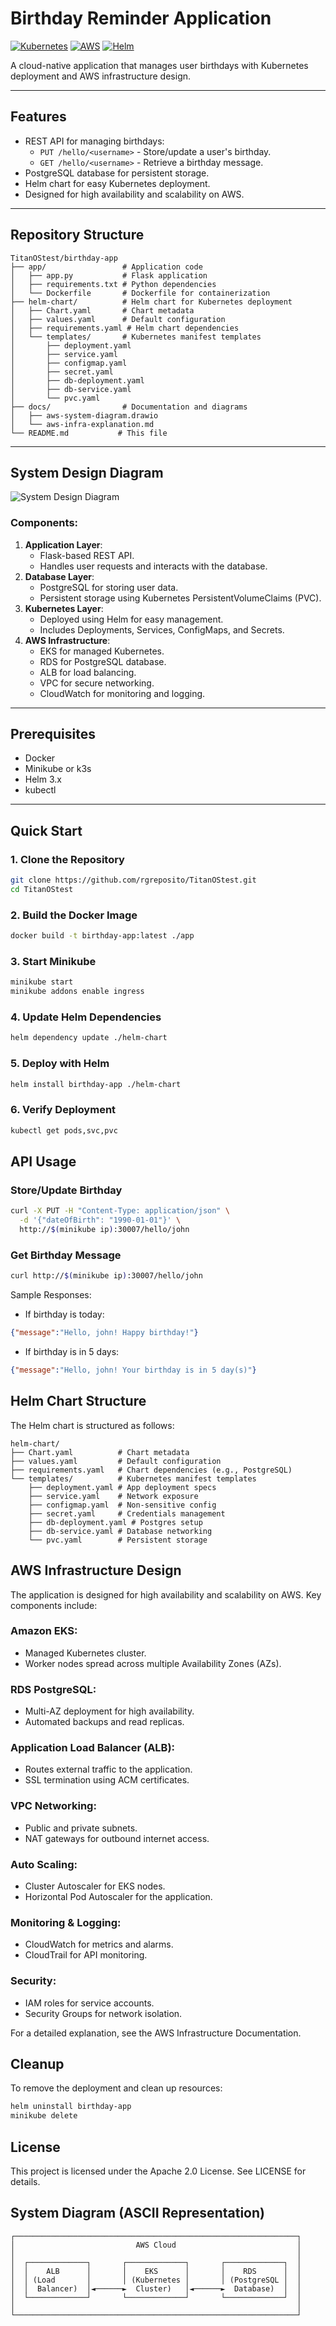 # Birthday Reminder Application

[![Kubernetes](https://img.shields.io/badge/kubernetes-%23326ce5.svg?style=for-the-badge&logo=kubernetes&logoColor=white)](https://kubernetes.io/)
[![AWS](https://img.shields.io/badge/AWS-%23FF9900.svg?style=for-the-badge&logo=amazon-aws&logoColor=white)](https://aws.amazon.com)
[![Helm](https://img.shields.io/badge/helm-%230F1689.svg?style=for-the-badge&logo=helm&logoColor=white)](https://helm.sh)

A cloud-native application that manages user birthdays with Kubernetes deployment and AWS infrastructure design.

---

## Features

- REST API for managing birthdays:
  - `PUT /hello/<username>` - Store/update a user's birthday.
  - `GET /hello/<username>` - Retrieve a birthday message.
- PostgreSQL database for persistent storage.
- Helm chart for easy Kubernetes deployment.
- Designed for high availability and scalability on AWS.

---

## Repository Structure
```
TitanOStest/birthday-app
├── app/                 # Application code
│   ├── app.py           # Flask application
│   ├── requirements.txt # Python dependencies
│   └── Dockerfile       # Dockerfile for containerization
├── helm-chart/          # Helm chart for Kubernetes deployment
│   ├── Chart.yaml       # Chart metadata
│   ├── values.yaml      # Default configuration
│   ├── requirements.yaml # Helm chart dependencies
│   └── templates/       # Kubernetes manifest templates
│       ├── deployment.yaml
│       ├── service.yaml
│       ├── configmap.yaml
│       ├── secret.yaml
│       ├── db-deployment.yaml
│       ├── db-service.yaml
│       └── pvc.yaml
├── docs/                # Documentation and diagrams
│   ├── aws-system-diagram.drawio
│   └── aws-infra-explanation.md
└── README.md           # This file
```

---

## System Design Diagram

![System Design Diagram](./docs/system-design.png)

### Components:
1. **Application Layer**:
   - Flask-based REST API.
   - Handles user requests and interacts with the database.
2. **Database Layer**:
   - PostgreSQL for storing user data.
   - Persistent storage using Kubernetes PersistentVolumeClaims (PVC).
3. **Kubernetes Layer**:
   - Deployed using Helm for easy management.
   - Includes Deployments, Services, ConfigMaps, and Secrets.
4. **AWS Infrastructure**:
   - EKS for managed Kubernetes.
   - RDS for PostgreSQL database.
   - ALB for load balancing.
   - VPC for secure networking.
   - CloudWatch for monitoring and logging.

---

## Prerequisites

- Docker
- Minikube or k3s
- Helm 3.x
- kubectl

---

## Quick Start

### 1. Clone the Repository
```bash
git clone https://github.com/rgreposito/TitanOStest.git
cd TitanOStest
```

### 2. Build the Docker Image
```bash
docker build -t birthday-app:latest ./app
```

### 3. Start Minikube
```bash
minikube start
minikube addons enable ingress
```

### 4. Update Helm Dependencies
```bash
helm dependency update ./helm-chart
```

### 5. Deploy with Helm
```bash
helm install birthday-app ./helm-chart
```

### 6. Verify Deployment
```bash
kubectl get pods,svc,pvc
```

## API Usage

### Store/Update Birthday
```bash
curl -X PUT -H "Content-Type: application/json" \
  -d '{"dateOfBirth": "1990-01-01"}' \
  http://$(minikube ip):30007/hello/john
```

### Get Birthday Message
```bash
curl http://$(minikube ip):30007/hello/john
```

Sample Responses:
- If birthday is today:
```json
{"message":"Hello, john! Happy birthday!"}
```
- If birthday is in 5 days:
```json
{"message":"Hello, john! Your birthday is in 5 day(s)"}
```

## Helm Chart Structure

The Helm chart is structured as follows:

```
helm-chart/
├── Chart.yaml          # Chart metadata
├── values.yaml         # Default configuration
├── requirements.yaml   # Chart dependencies (e.g., PostgreSQL)
└── templates/          # Kubernetes manifest templates
    ├── deployment.yaml # App deployment specs
    ├── service.yaml    # Network exposure
    ├── configmap.yaml  # Non-sensitive config
    ├── secret.yaml     # Credentials management
    ├── db-deployment.yaml # Postgres setup
    ├── db-service.yaml # Database networking
    └── pvc.yaml        # Persistent storage
```

## AWS Infrastructure Design

The application is designed for high availability and scalability on AWS. Key components include:

### Amazon EKS:
- Managed Kubernetes cluster.
- Worker nodes spread across multiple Availability Zones (AZs).

### RDS PostgreSQL:
- Multi-AZ deployment for high availability.
- Automated backups and read replicas.

### Application Load Balancer (ALB):
- Routes external traffic to the application.
- SSL termination using ACM certificates.

### VPC Networking:
- Public and private subnets.
- NAT gateways for outbound internet access.

### Auto Scaling:
- Cluster Autoscaler for EKS nodes.
- Horizontal Pod Autoscaler for the application.

### Monitoring & Logging:
- CloudWatch for metrics and alarms.
- CloudTrail for API monitoring.

### Security:
- IAM roles for service accounts.
- Security Groups for network isolation.

For a detailed explanation, see the AWS Infrastructure Documentation.

## Cleanup

To remove the deployment and clean up resources:

```bash
helm uninstall birthday-app
minikube delete
```

## License

This project is licensed under the Apache 2.0 License. See LICENSE for details.

## System Diagram (ASCII Representation)

```
┌───────────────────────────────────────────────────────────────┐
│                           AWS Cloud                           │
│                                                               │
│  ┌─────────────┐       ┌─────────────┐       ┌─────────────┐  │
│  │    ALB      │       │    EKS      │       │    RDS      │  │
│  │ (Load       │       │ (Kubernetes │       │ (PostgreSQL │  │
│  │  Balancer)  │◄──────►  Cluster)   │◄──────►  Database)  │  │
│  └─────────────┘       └─────────────┘       └─────────────┘  │
│                                                               │
└───────────────────────────────────────────────────────────────┘
```
